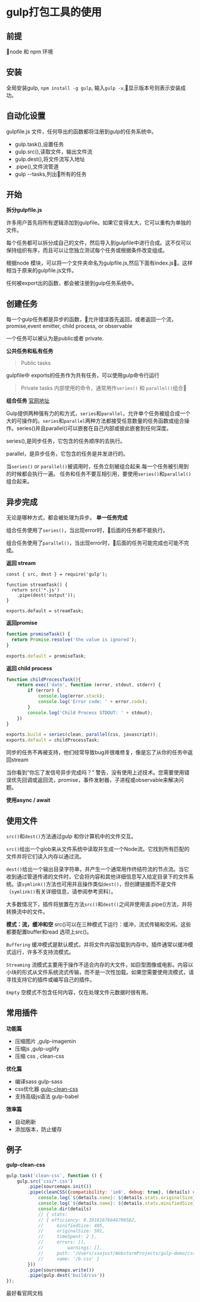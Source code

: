 # gulp打包工具的使用

## 前提

node 和 npm 环境

## 安装

全局安装gulp, `npm install -g gulp`, 输入`gulp -v`,显示版本号则表示安装成功。

## 自动化设置

gulpfile.js 文件，任何导出的函数都将注册到gulp的任务系统中。

- gulp.task(),设置任务
- gulp.src(),读取文件，输出文件流
- gulp.dest(),将文件流写入地址
- .pipe(),文件流管道
- gulp --tasks,列出所有的任务

## 开始

**拆分gulpfile.js**

许多用户首先将所有逻辑添加到gulpfile。如果它变得太大，它可以重构为单独的文件。

每个任务都可以拆分成自己的文件，然后导入到gulpfile中进行合成。这不仅可以保持组织有序，而且可以让您独立测试每个任务或根据条件改变组成。

根据node 模块，可以将一个文件夹命名为gulpfile.js,然后下面有index.js。这样相当于原来的gulpfile.js文件。

任何被export出的函数，都会被注册到gulp任务系统中。

## 创建任务

每一个gulp任务都是异步的函数，允许错误首先返回，或者返回一个流，promise,event emitter, child process, or observable

一个任务可以被认为是public或者 private.

**公共任务和私有任务**

> Public tasks

gulpfile中 exports的任务作为共有任务，可以使用gulp命令行运行
> Private tasks
内部使用的命令，通常用作`series()` 和  `parallel()`组合

**组合任务** [官网地址](https://gulpjs.com/docs/en/getting-started/creating-tasks)

Gulp提供两种强有力的和方式，`series`和`parallel`，允许单个任务被组合成一个大的可操作的。`series`和`parallel`两种方法都接受任意数量的任务函数或组合操作。series()并且parallel()可以嵌套在自己内部或彼此嵌套到任何深度。

series(),是同步任务，它包含的任务顺序的去执行。

parallel，是异步任务，它包含的任务是并发进行的。

当`series()` or `parallel()`被调用时，任务立刻被组合起来.每一个任务被引用到的时候都会执行一遍。
任务和任务不要互相引用，要使用`series()`和`parallel()`组合起来。

## 异步完成

无论是哪种方式，都会被处理为异步。
**单一任务完成**

组合任务使用了`series()`，当出现error时，后面的任务都不能执行。

组合任务使用了`parallel()`，当出现error时，后面的任务可能完成也可能不完成。

**返回 stream**
``` JS
const { src, dest } = require('gulp');

function streamTask() {
  return src('*.js')
    .pipe(dest('output'));
}

exports.default = streamTask;
```

**返回promise**
``` js 
function promiseTask() {
  return Promise.resolve('the value is ignored');
}

exports.default = promiseTask;
```

**返回 child process**

``` js
function childProcessTask(){
    return exec('date', function (error, stdout, stderr) {
        if (error) {
            console.log(error.stack);
            console.log('Error code: ' + error.code);
        }
        console.log('Child Process STDOUT: ' + stdout);
    })
}

exports.build = series(clean, parallel(css, javascript));
exports.default = childProcessTask;
```

同步的任务不再被支持，他们经常导致bug并很难修复，像是忘了从你的任务中返回stream

当你看到“你忘了发信号异步完成吗？” 警告，没有使用上述技术。您需要使用错误优先回调或返回流，promise，事件发射器，子进程或observable来解决问题。

**使用async / await**

## 使用文件

`src()`和`dest()`方法通过gulp 和你计算机中的文件交互。

`src()`给出一个glob来从文件系统中读取并生成一个Node流。它找到所有匹配的文件并将它们读入内存以通过流。

`dest()`给出一个输出目录字符串，并产生一个通常用作终结符流的节点流。当它收到通过管道传递的文件时，它会将内容和其他详细信息写入给定目录下的文件系统。该`symlink()`方法也可用并且操作类似`dest()`，但创建链接而不是文件（`symlink()`有关详细信息，请参阅参考资料）。

大多数情况下，插件将放置在方法`src()`和`dest()`之间并使用该.pipe()方法，并将转换流中的文件。

**模式：流，缓冲和空**
src()可以在三种模式下运行：缓冲，流式传输和空闲。这些都要配置buffer和read 选项上src()。

`Buffering` 缓冲模式是默认模式，并将文件内容加载到内存中。插件通常以缓冲模式运行，许多不支持流模式。

`Streaming` 流模式主要用于操作不适合内存的大文件，如巨型图像或电影。内容以小块的形式从文件系统流式传输，而不是一次性加载。如果您需要使用流模式，请寻找支持它的插件或编写自己的插件。

`Empty` 空模式不包含任何内容，仅在处理文件元数据时很有用。

## 常用插件

**功能篇**

- 压缩图片 ,gulp-imagemin
- 压缩js ,gulp-uglify
- 压缩 css , clean-css
  
**优化篇**

- 编译sass  gulp-sass
- css优化器 [gulp-clean-css](https://github.com/jakubpawlowicz/clean-css#compatibility-modes)
- 支持高级js语法 gulp-babel

**效率篇**

- 自动刷新
- 添加版本，防止缓存

## 例子

**gulp-clean-css**
``` js
gulp.task('clean-css', function () {
    gulp.src('css/*.css')
        .pipe(sourcemaps.init())
        .pipe(cleanCSS({compatibility: 'ie8', debug: true}, (details) => {
            console.log(`${details.name}: ${details.stats.originalSize}`);
            console.log(`${details.name}: ${details.stats.minifiedSize}`);
            console.dir(details)
            // { stats:
            // { efficiency: 0.19161676646706582,
            //     minifiedSize: 405,
            //     originalSize: 501,
            //     timeSpent: 2 },
            //     errors: [],
            //         warnings: [],
            //     path: '/Users/ssojust/WebstormProjects/gulp-demo/css/b.css',
            //     name: '/b.css' }
        }))
        .pipe(sourcemaps.write())
        .pipe(gulp.dest('build/css'))
});
```

最好看官网文档
